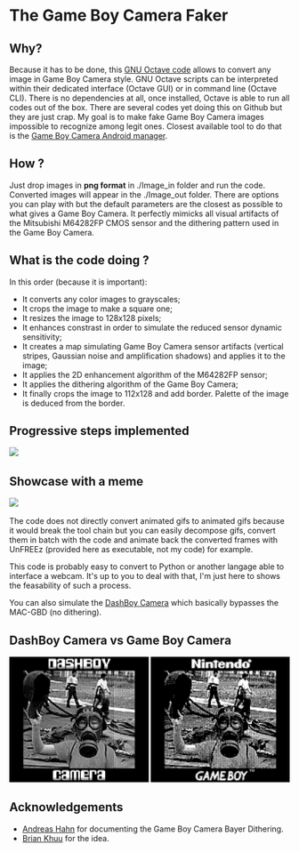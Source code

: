 # The Game Boy Camera Faker

## Why?
Because it has to be done, this [GNU Octave code](https://octave.org/) allows to convert any image in Game Boy Camera style. GNU Octave scripts can be interpreted within their dedicated interface (Octave GUI) or in command line (Octave CLI). There is no dependencies at all, once installed, Octave is able to run all codes out of the box. There are several codes yet doing this on Github but they are just crap. My goal is to make fake Game Boy Camera images impossible to recognize among legit ones. Closest available tool to do that is the [Game Boy Camera Android manager](https://github.com/Mraulio/GBCamera-Android-Manager).

## How ?
Just drop images in **png format** in ./Image_in folder and run the code. Converted images will appear in the ./Image_out folder. There are options you can play with but the default parameters are the closest as possible to what gives a Game Boy Camera. It perfectly mimicks all visual artifacts of the Mitsubishi M64282FP CMOS sensor and the dithering pattern used in the Game Boy Camera.

## What is the code doing ?
In this order (because it is important):
- It converts any color images to grayscales;
- It crops the image to make a square one;
- It resizes the image to 128x128 pixels;
- It enhances constrast in order to simulate the reduced sensor dynamic sensitivity;
- It creates a map simulating Game Boy Camera sensor artifacts (vertical stripes, Gaussian noise and amplification shadows) and applies it to the image;
- It applies the 2D enhancement algorithm of the M64282FP sensor;
- It applies the dithering algorithm of the Game Boy Camera;
- It finally crops the image to 112x128 and add border. Palette of the image is deduced from the border.

## Progressive steps implemented
![](Animation.gif)

## Showcase with a meme
![](Pulp.gif)

The code does not directly convert animated gifs to animated gifs because it would break the tool chain but you can easily decompose gifs, convert them in batch with the code and animate back the converted frames with UnFREEz (provided here as executable, not my code) for example.

This code is probably easy to convert to Python or another langage able to interface a webcam. It's up to you to deal with that, I'm just here to shows the feasability of such a process.

You can also simulate the [DashBoy Camera](https://github.com/Raphael-Boichot/Mitsubishi-M64282FP-dashcam) which basically bypasses the MAC-GBD (no dithering).

## DashBoy Camera vs Game Boy Camera
![](Comparison.png)

## Acknowledgements
- [Andreas Hahn](https://github.com/HerrZatacke/dither-pattern-gen) for documenting the Game Boy Camera Bayer Dithering.
- [Brian Khuu](https://github.com/mofosyne) for the idea.
